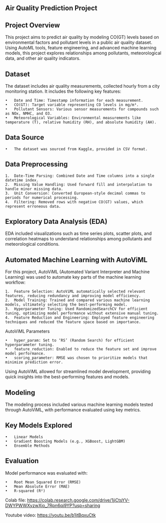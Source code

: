 ## Air Quality Prediction Project

## Project Overview

This project aims to predict air quality by modeling CO(GT) levels based on environmental factors and pollutant levels in a public air quality dataset. Using AutoML tools, feature engineering, and advanced machine learning models, this project explores relationships among pollutants, meteorological data, and other air quality indicators.

## Dataset

The dataset includes air quality measurements, collected hourly from a city monitoring station. It includes the following key features:

	•	Date and Time: Timestamp information for each measurement.
	•	CO(GT): Target variable representing CO levels in mg/m³.
	•	Pollutant Sensors: Various sensor measurements for compounds such as NOx, NMHC, and O3.
	•	Meteorological Variables: Environmental measurements like temperature (T), relative humidity (RH), and absolute humidity (AH).

## Data Source

	•	The dataset was sourced from Kaggle, provided in CSV format.

## Data Preprocessing

	1.	Date-Time Parsing: Combined Date and Time columns into a single datetime index.
	2.	Missing Value Handling: Used forward fill and interpolation to handle minor missing data.
	3.	Unit Conversion: Converted European-style decimal commas to periods for numerical processing.
	4.	Filtering: Removed rows with negative CO(GT) values, which represent erroneous data.

## Exploratory Data Analysis (EDA)

EDA included visualizations such as time series plots, scatter plots, and correlation heatmaps to understand relationships among pollutants and meteorological conditions.

## Automated Machine Learning with AutoViML

For this project, AutoViML (Automated Variant Interpreter and Machine Learning) was used to automate key parts of the machine learning workflow:

	1.	Feature Selection: AutoViML automatically selected relevant features, reducing redundancy and improving model efficiency.
	2.	Model Training: Trained and compared various machine learning models, ultimately selecting the best-performing model.
	3.	Hyperparameter Tuning: Used RandomizedSearchCV for efficient tuning, optimizing model performance without extensive manual tuning.
	4.	Feature Reduction and Engineering: Employed feature engineering techniques and reduced the feature space based on importance.

AutoViML Parameters

	•	hyper_param: Set to ‘RS’ (Random Search) for efficient hyperparameter tuning.
	•	feature_reduction: Enabled to reduce the feature set and improve model performance.
	•	scoring_parameter: RMSE was chosen to prioritize models that minimize prediction error.

Using AutoViML allowed for streamlined model development, providing quick insights into the best-performing features and models.

## Modeling

The modeling process included various machine learning models tested through AutoViML, with performance evaluated using key metrics.

## Key Models Explored

	•	Linear Models
	•	Gradient Boosting Models (e.g., XGBoost, LightGBM)
	•	Ensemble Methods

## Evaluation

Model performance was evaluated with:

	•	Root Mean Squared Error (RMSE)
	•	Mean Absolute Error (MAE)
	•	R-squared (R²)

Colab file: https://colab.research.google.com/drive/1jiCtsYV-DWYPWWXyzwXio_7Rpn6qj9YP?usp=sharing

Youtube video: https://youtu.be/b1jtBqxuCtk
